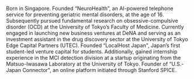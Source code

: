 Born in Singapore. Founded “NeuroHealth”, an AI-powered telephone service for preventing geriatric mental disorders, at the age of 16. Subsequently pursued fundamental research on obsessive-compulsive disorder (OCD) at the University of Tokyo’s Faculty of Medicine. Currently engaged in launching new business ventures at DeNA and serving as an investment assistant in the drug discovery sector at the University of Tokyo Edge Capital Partners (UTEC). Founded “LocalHost Japan", Japan’s first student-led venture capital for students. Additionally, gained internship experience in the MCI detection division at a startup originating from the Matsuo-Iwasawa Laboratory at the University of Tokyo. Founder of “U.S.-Japan Connector", an online platform initiated through Stanford SPICE.
